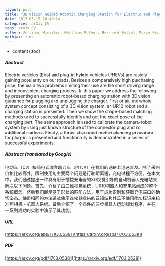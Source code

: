```yaml
---
layout: post
title: "3D Vision Guided Robotic Charging Station for Electric and Plug-in Hybrid Vehicles"
date: 2017-03-15 20:49:14
categories: arXiv_CV
tags: arXiv_CV
author: Justinas Miseikis, Matthias Ruther, Bernhard Walzel, Mario Hirz, Helmut Brunner
mathjax: true
---
```


* content
{:toc}

##### Abstract
Electric vehicles (EVs) and plug-in hybrid vehicles (PHEVs) are rapidly gaining popularity on our roads. Besides a comparatively high purchasing price, the main two problems limiting their use are the short driving range and inconvenient charging process. In this paper we address the following by presenting an automatic robot-based charging station with 3D vision guidance for plugging and unplugging the charger. First of all, the whole system concept consisting of a 3D vision system, an UR10 robot and a charging station is presented. Then we show the shape-based matching methods used to successfully identify and get the exact pose of the charging port. The same approach is used to calibrate the camera-robot system by using just known structure of the connector plug and no additional markers. Finally, a three-step robot motion planning procedure for plug-in is presented and functionality is demonstrated in a series of successful experiments.

##### Abstract (translated by Google)
电动车（EV）和插电式混合动力车（PHEV）在我们的道路上迅速普及。除了采购价格比较高外，限制使用的主要两个问题是行驶距离短，充电过程不方便。在本文中，我们通过提出一种具有用于插拔充电器的3D视觉引导的自动机器人充电站来解决以下问题。首先，介绍了由三维视觉系统，UR10机器人和充电站组成的整个系统概念。然后我们展示基于形状的匹配方法，用于成功识别和获取充电端口的确切姿态。使用相同的方法通过使用连接器插头的已知结构并且不使用附加标记来校准照相机 - 机器人系统。最后介绍了一个插件的三步机器人运动规划程序，并在一系列成功的实验中演示了其功能。

##### URL
[https://arxiv.org/abs/1703.05381](https://arxiv.org/abs/1703.05381)

##### PDF
[https://arxiv.org/pdf/1703.05381](https://arxiv.org/pdf/1703.05381)

